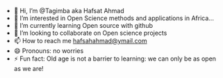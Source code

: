 - 👋 Hi, I’m @Tagimba aka Hafsat Ahmad
- 👀 I’m interested in Open Science methods and applications in Africa...
- 🌱 I’m currently learning Open source with github
- 💞️ I’m looking to collaborate on Open science projects
- 📫 How to reach me hafsahahmad@ymail.com
- 😄 Pronouns: no worries
- ⚡ Fun fact: Old age is not a barrier to learning: we can only be as open as we are!

<!---
Tagimba/Tagimba is a ✨ special ✨ repository because its `README.md` (this file) appears on your GitHub profile.
You can click the Preview link to take a look at your changes.
--->
